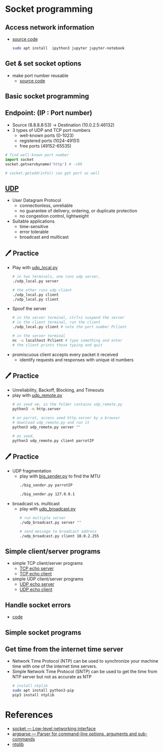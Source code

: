 # Socket programming

Access network information
---
- [source code](./code/socketpro.ipynb)
  ```bash
  sudo apt install  ipython3 jupyter jupyter-notebook
  ```

Get & set socket options
---
- make port number reusable
  - [source code](./code/reuseaddr.py)


## Basic socket programming

Endpoint: (IP : Port number)
---
- Source (8.8.8.8:53) -> Destination (10.0.2.5:46132)
- 3 types of UDP and TCP port numbers
  - well-known ports (0-1023)
  - registered ports (1024-49151)
  - free ports (49152-65535)

```python
# find well-known port number
import socket
socket.getservbyname('http') # ->80

# socket.getaddrinfo() can get port as well
```


[UDP](https://en.wikipedia.org/wiki/User_Datagram_Protocol)
---
- User Datagram Protocol
  - connectionless, unreliable
  - no guarantee of delivery, ordering, or duplicate protection
  - no congestion control, lightweight
- Suitable applications
  - time-sensitive
  - error tolerable
  - broadcast and multicast


🖊️ Practice
---
- Play with [udp_local.py](./udp/udp_local.py)
  ```bash
  # in two terminals, one runs udp server, 
  ./udp_local.py server

  # the other runs udp client
  ./udp_local.py client
  ./udp_local.py client
  ```
- Spoof the server
  ```bash
  # in the server terminal, ctrl+z suspend the server
  # in the client terminal, run the client
  ./udp_local.py client # note the port number Pclient

  # in the server terminal
  nc -u localhost Pclient # type something and enter
  # the client prints those typing and quit
  ```
- promiscuous client accepts every packet it received
  - identify requests and responses with unique id numbers


🖊️ Practice
---
- Unreliability, Backoff, Blocking, and Timeouts
- play with [udp_remote.py](./udp/udp_remote.py)
  ```bash
  # on seed vm, in the folder contains udp_remote.py
  python3 -m http.server

  # on parrot, access seed http.server by a browser
  # download udp_remote.py and run it
  python3 udp_remote.py server ""

  # on seed, 
  python3 udp_remote.py client parrotIP
  ```


🖊️ Practice
---
- UDP fragmentation  
  - play with [big_sender.py](./udp/big_sender.py) to find the MTU
    ```bash
    ./big_sender.py parrotIP

    ./big_sender.py 127.0.0.1
    ```
- broadcast vs. multicast
  - play with [udp_broadcast.py](./udp/udp_broadcast.py)
    ```bash
    # run multiple server
    ./udp_broadcast.py server ""

    # send message to broadcast address
    ./udp_broadcast.py client 10.0.2.255
    ```
  


Simple client/server programs
---
- simple TCP client/server programs
  - [TCP echo server](./code/tcpEchoServer.py)
  - [TCP echo client](./code/tcpEchoClient.py)
- simple UDP client/server programs
  - [UDP echo server](./code/udpEchoServer.py)
  - [UDP echo client](./code/udpEchoClient.py)


Handle socket errors
---
- [code](./code/hserror.py)


## Simple socket programs

Get time from the internet time server
---
- Network Time Protocol (NTP) can be used to synchronize your machine time with one of the internet time servers.
- Simple Network Time Protocol (SNTP) can be used to get the time from NTP server but not as accurate as NTP
  ```bash
  # install ntplib
  sudo apt install python3-pip
  pip3 install ntplib
  ```

# References
- [socket — Low-level networking interface](https://docs.python.org/3/library/socket.html)
- [argparse — Parser for command-line options, arguments and sub-commands](https://docs.python.org/3/library/argparse.html)
- [ntplib](https://pypi.org/project/ntplib/)